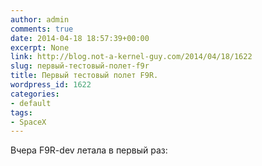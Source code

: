 ```yaml
---
author: admin
comments: true
date: 2014-04-18 18:57:39+00:00
excerpt: None
link: http://blog.not-a-kernel-guy.com/2014/04/18/1622
slug: первый-тестовый-полет-f9r
title: Первый тестовый полет F9R.
wordpress_id: 1622
categories:
- default
tags:
- SpaceX
---
```


Вчера F9R-dev летала в первый раз:


